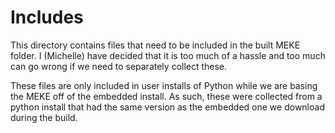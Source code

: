 # Includes
This directory contains files that need to be included in the built MEKE folder.
I (Michelle) have decided that it is too much of a hassle and too much can go
wrong if we need to separately collect these.

These files are only included in user installs of Python while we are basing
the MEKE off of the embedded install. As such, these were collected from
a python install that had the same version as the embedded one we download
during the build.
